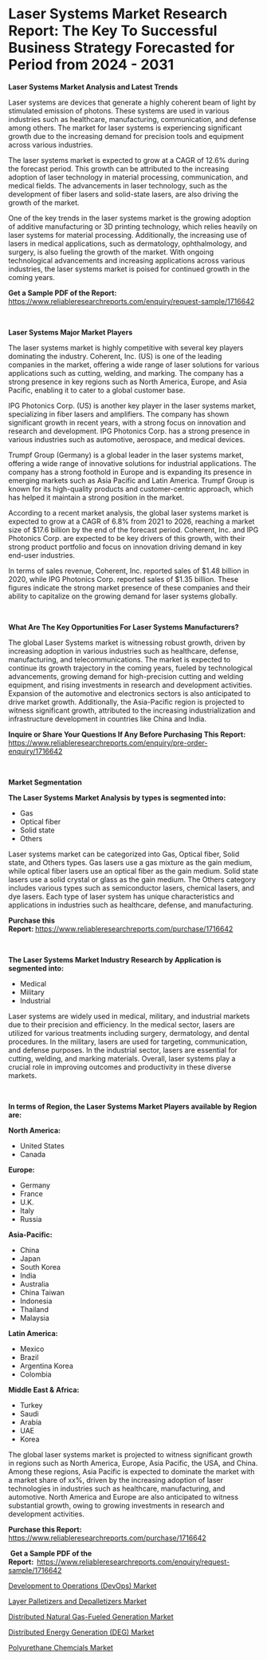 <p><h1>Laser Systems Market Research Report: The Key To Successful Business Strategy Forecasted for Period from 2024 - 2031</h1></p><p><strong>Laser Systems Market Analysis and Latest Trends</strong></p>
<p><p>Laser systems are devices that generate a highly coherent beam of light by stimulated emission of photons. These systems are used in various industries such as healthcare, manufacturing, communication, and defense among others. The market for laser systems is experiencing significant growth due to the increasing demand for precision tools and equipment across various industries.</p><p>The laser systems market is expected to grow at a CAGR of 12.6% during the forecast period. This growth can be attributed to the increasing adoption of laser technology in material processing, communication, and medical fields. The advancements in laser technology, such as the development of fiber lasers and solid-state lasers, are also driving the growth of the market.</p><p>One of the key trends in the laser systems market is the growing adoption of additive manufacturing or 3D printing technology, which relies heavily on laser systems for material processing. Additionally, the increasing use of lasers in medical applications, such as dermatology, ophthalmology, and surgery, is also fueling the growth of the market. With ongoing technological advancements and increasing applications across various industries, the laser systems market is poised for continued growth in the coming years.</p></p>
<p><strong>Get a Sample PDF of the Report:&nbsp;</strong> <a href="https://www.reliableresearchreports.com/enquiry/request-sample/1716642">https://www.reliableresearchreports.com/enquiry/request-sample/1716642</a></p>
<p>&nbsp;</p>
<p><strong>Laser Systems Major Market Players</strong></p>
<p><p>The laser systems market is highly competitive with several key players dominating the industry. Coherent, Inc. (US) is one of the leading companies in the market, offering a wide range of laser solutions for various applications such as cutting, welding, and marking. The company has a strong presence in key regions such as North America, Europe, and Asia Pacific, enabling it to cater to a global customer base.</p><p>IPG Photonics Corp. (US) is another key player in the laser systems market, specializing in fiber lasers and amplifiers. The company has shown significant growth in recent years, with a strong focus on innovation and research and development. IPG Photonics Corp. has a strong presence in various industries such as automotive, aerospace, and medical devices.</p><p>Trumpf Group (Germany) is a global leader in the laser systems market, offering a wide range of innovative solutions for industrial applications. The company has a strong foothold in Europe and is expanding its presence in emerging markets such as Asia Pacific and Latin America. Trumpf Group is known for its high-quality products and customer-centric approach, which has helped it maintain a strong position in the market.</p><p>According to a recent market analysis, the global laser systems market is expected to grow at a CAGR of 6.8% from 2021 to 2026, reaching a market size of $17.6 billion by the end of the forecast period. Coherent, Inc. and IPG Photonics Corp. are expected to be key drivers of this growth, with their strong product portfolio and focus on innovation driving demand in key end-user industries.</p><p>In terms of sales revenue, Coherent, Inc. reported sales of $1.48 billion in 2020, while IPG Photonics Corp. reported sales of $1.35 billion. These figures indicate the strong market presence of these companies and their ability to capitalize on the growing demand for laser systems globally.</p></p>
<p>&nbsp;</p>
<p><strong>What Are The Key Opportunities For Laser Systems Manufacturers?</strong></p>
<p><p>The global Laser Systems market is witnessing robust growth, driven by increasing adoption in various industries such as healthcare, defense, manufacturing, and telecommunications. The market is expected to continue its growth trajectory in the coming years, fueled by technological advancements, growing demand for high-precision cutting and welding equipment, and rising investments in research and development activities. Expansion of the automotive and electronics sectors is also anticipated to drive market growth. Additionally, the Asia-Pacific region is projected to witness significant growth, attributed to the increasing industrialization and infrastructure development in countries like China and India.</p></p>
<p><strong>Inquire or Share Your Questions If Any Before Purchasing This Report:</strong> <a href="https://www.reliableresearchreports.com/enquiry/pre-order-enquiry/1716642">https://www.reliableresearchreports.com/enquiry/pre-order-enquiry/1716642</a></p>
<p>&nbsp;</p>
<p><strong>Market Segmentation</strong></p>
<p><strong>The Laser Systems Market Analysis by types is segmented into:</strong></p>
<p><ul><li>Gas</li><li>Optical fiber</li><li>Solid state</li><li>Others</li></ul></p>
<p><p>Laser systems market can be categorized into Gas, Optical fiber, Solid state, and Others types. Gas lasers use a gas mixture as the gain medium, while optical fiber lasers use an optical fiber as the gain medium. Solid state lasers use a solid crystal or glass as the gain medium. The Others category includes various types such as semiconductor lasers, chemical lasers, and dye lasers. Each type of laser system has unique characteristics and applications in industries such as healthcare, defense, and manufacturing.</p></p>
<p><strong>Purchase this Report:&nbsp;</strong><a href="https://www.reliableresearchreports.com/purchase/1716642">https://www.reliableresearchreports.com/purchase/1716642</a></p>
<p>&nbsp;</p>
<p><strong>The Laser Systems Market Industry Research by Application is segmented into:</strong></p>
<p><ul><li>Medical</li><li>Military</li><li>Industrial</li></ul></p>
<p><p>Laser systems are widely used in medical, military, and industrial markets due to their precision and efficiency. In the medical sector, lasers are utilized for various treatments including surgery, dermatology, and dental procedures. In the military, lasers are used for targeting, communication, and defense purposes. In the industrial sector, lasers are essential for cutting, welding, and marking materials. Overall, laser systems play a crucial role in improving outcomes and productivity in these diverse markets.</p></p>
<p>&nbsp;</p>
<p><strong>In terms of Region, the Laser Systems Market Players available by Region are:</strong></p>
<p>
    <p> <strong> North America: </strong>
        <ul>
            <li>United States</li>
            <li>Canada</li>
        </ul>
        </p> 
    <p> <strong> Europe: </strong>
        <ul>
            <li>Germany</li>
            <li>France</li>
            <li>U.K.</li>
            <li>Italy</li>
            <li>Russia</li>
        </ul>
        </p> 
    <p> <strong> Asia-Pacific: </strong>
        <ul>
            <li>China</li>
            <li>Japan</li>
            <li>South Korea</li>
            <li>India</li>
            <li>Australia</li>
            <li>China Taiwan</li>
            <li>Indonesia</li>
            <li>Thailand</li>
            <li>Malaysia</li>
        </ul>
        </p> 
    <p> <strong> Latin America: </strong>
        <ul>
            <li>Mexico</li>
            <li>Brazil</li>
            <li>Argentina Korea</li>
            <li>Colombia</li>
        </ul>
        </p> 
    <p> <strong> Middle East & Africa: </strong>
        <ul>
            <li>Turkey</li>
            <li>Saudi</li>
            <li>Arabia</li>
            <li>UAE</li>
            <li>Korea</li>
        </ul>
    </p>
    </p>
<p><p>The global laser systems market is projected to witness significant growth in regions such as North America, Europe, Asia Pacific, the USA, and China. Among these regions, Asia Pacific is expected to dominate the market with a market share of xx%, driven by the increasing adoption of laser technologies in industries such as healthcare, manufacturing, and automotive. North America and Europe are also anticipated to witness substantial growth, owing to growing investments in research and development activities.</p></p>
<p><strong>Purchase this Report: </strong><a href="https://www.reliableresearchreports.com/purchase/1716642">https://www.reliableresearchreports.com/purchase/1716642</a></p>
<p>&nbsp;<strong>Get a Sample PDF of the Report:&nbsp;&nbsp;</strong><a href="https://www.reliableresearchreports.com/enquiry/request-sample/1716642">https://www.reliableresearchreports.com/enquiry/request-sample/1716642</a></p>
<p><strong></strong></p>
<p><p><a href="https://medium.com/@kendraadams4456/development-to-operations-devops-market-trends-forecast-and-competitive-analysis-to-2031-69986a4812bd">Development to Operations (DevOps) Market</a></p><p><a href="https://github.com/beatblasta/Market-Research-Report-List-2/blob/main/layer-palletizers-and-depalletizers-market.md">Layer Palletizers and Depalletizers Market</a></p><p><a href="https://medium.com/@kendraadams4456/distributed-natural-gas-fueled-generation-market-size-reveals-the-best-marketing-channels-in-global-034f63326257">Distributed Natural Gas-Fueled Generation Market</a></p><p><a href="https://medium.com/@kendraadams4456/analyzing-distributed-energy-generation-deg-market-global-industry-perspective-and-forecast-6a7a10638bb9">Distributed Energy Generation (DEG) Market</a></p><p><a href="https://github.com/shotows/Market-Research-Report-List-1/blob/main/polyurethane-chemcials-market.md">Polyurethane Chemcials Market</a></p></p>